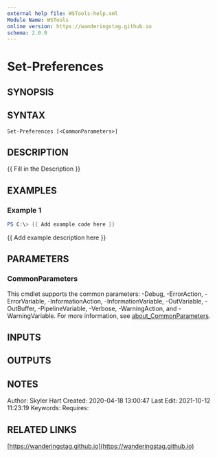```yaml
---
external help file: WSTools-help.xml
Module Name: WSTools
online version: https://wanderingstag.github.io
schema: 2.0.0
---
```


# Set-Preferences

## SYNOPSIS

## SYNTAX

```
Set-Preferences [<CommonParameters>]
```

## DESCRIPTION
{{ Fill in the Description }}

## EXAMPLES

### Example 1
```powershell
PS C:\> {{ Add example code here }}
```

{{ Add example description here }}

## PARAMETERS

### CommonParameters
This cmdlet supports the common parameters: -Debug, -ErrorAction, -ErrorVariable, -InformationAction, -InformationVariable, -OutVariable, -OutBuffer, -PipelineVariable, -Verbose, -WarningAction, and -WarningVariable. For more information, see [about_CommonParameters](http://go.microsoft.com/fwlink/?LinkID=113216).

## INPUTS

## OUTPUTS

## NOTES
Author: Skyler Hart
Created: 2020-04-18 13:00:47
Last Edit: 2021-10-12 11:23:19
Keywords:
Requires:

## RELATED LINKS

[https://wanderingstag.github.io](https://wanderingstag.github.io)

